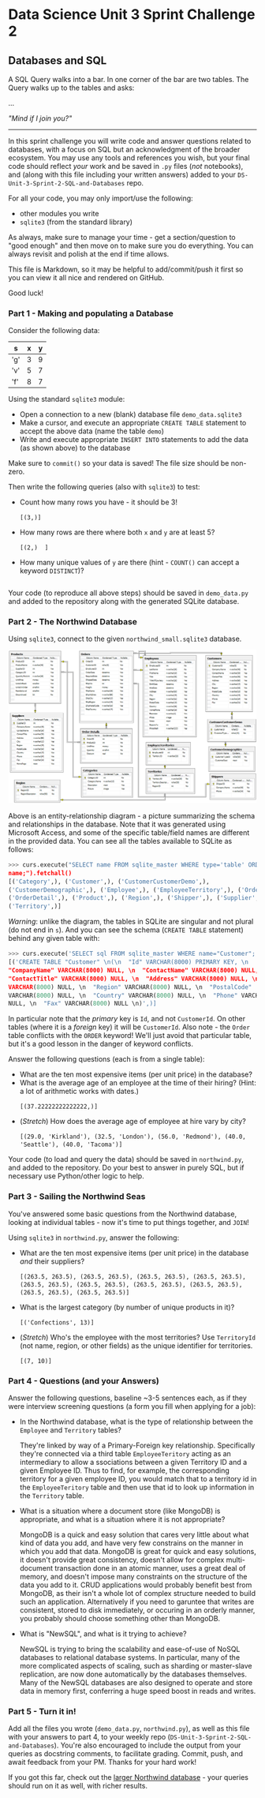 # Data Science Unit 3 Sprint Challenge 2

## Databases and SQL

A SQL Query walks into a bar. In one corner of the bar are two tables. The Query
walks up to the tables and asks:

...

*"Mind if I join you?"*

---

In this sprint challenge you will write code and answer questions related to
databases, with a focus on SQL but an acknowledgment of the broader ecosystem.
You may use any tools and references you wish, but your final code should
reflect *your* work and be saved in `.py` files (*not* notebooks), and (along
with this file including your written answers) added to your
`DS-Unit-3-Sprint-2-SQL-and-Databases` repo.

For all your code, you may only import/use the following:
- other modules you write
- `sqlite3` (from the standard library)

As always, make sure to manage your time - get a section/question to "good
enough" and then move on to make sure you do everything. You can always revisit
and polish at the end if time allows.

This file is Markdown, so it may be helpful to add/commit/push it first so you
can view it all nice and rendered on GitHub.

Good luck!

### Part 1 - Making and populating a Database

Consider the following data:

| s   | x | y |
|-----|---|---|
| 'g' | 3 | 9 |
| 'v' | 5 | 7 |
| 'f' | 8 | 7 |

Using the standard `sqlite3` module:

- Open a connection to a new (blank) database file `demo_data.sqlite3`
- Make a cursor, and execute an appropriate `CREATE TABLE` statement to accept
  the above data (name the table `demo`)
- Write and execute appropriate `INSERT INTO` statements to add the data (as
  shown above) to the database

Make sure to `commit()` so your data is saved! The file size should be non-zero.

Then write the following queries (also with `sqlite3`) to test:

- Count how many rows you have - it should be 3!
  ```
  [(3,)]
  ```
- How many rows are there where both `x` and `y` are at least 5?
  ```
  [(2,)  ]
  ```
- How many unique values of `y` are there (hint - `COUNT()` can accept a keyword
  `DISTINCT`)?
  ```
  ```

Your code (to reproduce all above steps) should be saved in `demo_data.py` and
added to the repository along with the generated SQLite database.

### Part 2 - The Northwind Database

Using `sqlite3`, connect to the given `northwind_small.sqlite3` database.

![Northwind Entity-Relationship Diagram](./northwind_erd.png)

Above is an entity-relationship diagram - a picture summarizing the schema and
relationships in the database. Note that it was generated using Microsoft
Access, and some of the specific table/field names are different in the provided
data. You can see all the tables available to SQLite as follows:

```python
>>> curs.execute("SELECT name FROM sqlite_master WHERE type='table' ORDER BY
name;").fetchall()
[('Category',), ('Customer',), ('CustomerCustomerDemo',),
('CustomerDemographic',), ('Employee',), ('EmployeeTerritory',), ('Order',),
('OrderDetail',), ('Product',), ('Region',), ('Shipper',), ('Supplier',),
('Territory',)]
```

*Warning*: unlike the diagram, the tables in SQLite are singular and not plural
(do not end in `s`). And you can see the schema (`CREATE TABLE` statement)
behind any given table with:
```python
>>> curs.execute('SELECT sql FROM sqlite_master WHERE name="Customer";').fetchall()
[('CREATE TABLE "Customer" \n(\n  "Id" VARCHAR(8000) PRIMARY KEY, \n
"CompanyName" VARCHAR(8000) NULL, \n  "ContactName" VARCHAR(8000) NULL, \n
"ContactTitle" VARCHAR(8000) NULL, \n  "Address" VARCHAR(8000) NULL, \n  "City"
VARCHAR(8000) NULL, \n  "Region" VARCHAR(8000) NULL, \n  "PostalCode"
VARCHAR(8000) NULL, \n  "Country" VARCHAR(8000) NULL, \n  "Phone" VARCHAR(8000)
NULL, \n  "Fax" VARCHAR(8000) NULL \n)',)]
```

In particular note that the *primary* key is `Id`, and not `CustomerId`. On
other tables (where it is a *foreign* key) it will be `CustomerId`. Also note -
the `Order` table conflicts with the `ORDER` keyword! We'll just avoid that
particular table, but it's a good lesson in the danger of keyword conflicts.

Answer the following questions (each is from a single table):

- What are the ten most expensive items (per unit price) in the database?
- What is the average age of an employee at the time of their hiring? (Hint: a
  lot of arithmetic works with dates.)
  ```
  [(37.22222222222222,)]
  ```
- (*Stretch*) How does the average age of employee at hire vary by city?
  ```
  [(29.0, 'Kirkland'), (32.5, 'London'), (56.0, 'Redmond'), (40.0, 'Seattle'), (40.0, 'Tacoma')]
  ```

Your code (to load and query the data) should be saved in `northwind.py`, and
added to the repository. Do your best to answer in purely SQL, but if necessary
use Python/other logic to help.

### Part 3 - Sailing the Northwind Seas

You've answered some basic questions from the Northwind database, looking at
individual tables - now it's time to put things together, and `JOIN`!

Using `sqlite3` in `northwind.py`, answer the following:

- What are the ten most expensive items (per unit price) in the database *and*
  their suppliers?
  ```
  [(263.5, 263.5), (263.5, 263.5), (263.5, 263.5), (263.5, 263.5), (263.5, 263.5), (263.5, 263.5), (263.5, 263.5), (263.5, 263.5), (263.5, 263.5), (263.5, 263.5)]
  ```
- What is the largest category (by number of unique products in it)?
   ```
   [('Confections', 13)]
   ```
- (*Stretch*) Who's the employee with the most territories? Use `TerritoryId`
  (not name, region, or other fields) as the unique identifier for territories.
  ```
  [(7, 10)] 
  ```

### Part 4 - Questions (and your Answers)

Answer the following questions, baseline ~3-5 sentences each, as if they were
interview screening questions (a form you fill when applying for a job):

- In the Northwind database, what is the type of relationship between the
  `Employee` and `Territory` tables?
  
  They're linked by way of a Primary-Foreign key relationship. Specifically they're
  connected via a third table `EmployeeTeritory` acting as an intermediary to allow a
  ssociations between a given Territory ID and a given Employee ID. Thus to find,
  for example, the corresponding territory for a given employee ID, you would match
  that to a territory id in the `EmployeeTeritory` table and then use that id to look
  up information in the `Territory` table.
  
- What is a situation where a document store (like MongoDB) is appropriate, and
  what is a situation where it is not appropriate?
  
  MongoDB is a quick and easy solution that cares very little about what kind of 
  data you add, and have very few constrains on the manner in which you add that
  data. MongoDB is great for quick and easy solutions, it doesn't provide great
  consistency, doesn't allow for complex multi-document transaction done in an
  atomic manner, uses a great deal of memory, and doesn't impose many constraints
  on the structure of the data you add to it. CRUD applications would probably
  benefit best from MongoDB, as their isn't a whole lot of complex structure needed
  to build such an application. Alternatively if you need to garuntee that writes
  are consistent, stored to disk immediately, or occuring in an orderly manner, you
  probably should choose something other than MongoDB.
  
- What is "NewSQL", and what is it trying to achieve?
    
  NewSQL is trying to bring the scalability and ease-of-use of NoSQL databases to 
  relational database systems. In particular, many of the more complicated aspects
  of scaling, such as sharding or master-slave replication, are now done automatically
  by the databases themselves. Many of the NewSQL databases are also designed to operate
  and store data in memory first, conferring a huge speed boost in reads and writes. 
    
### Part 5 - Turn it in!
Add all the files you wrote (`demo_data.py`, `northwind.py`), as well as this
file with your answers to part 4, to your weekly repo
(`DS-Unit-3-Sprint-2-SQL-and-Databases`). You're also encouraged to include the
output from your queries as docstring comments, to facilitate grading. Commit,
push, and await feedback from your PM. Thanks for your hard work!

If you got this far, check out the [larger Northwind
database](https://github.com/jpwhite3/northwind-SQLite3/blob/master/Northwind_large.sqlite.zip) -
your queries should run on it as well, with richer results.